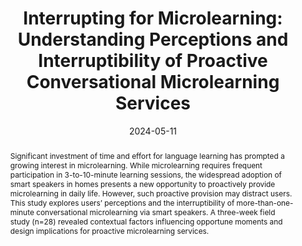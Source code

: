 ---
title: "Interrupting for Microlearning: Understanding Perceptions and Interruptibility of Proactive Conversational Microlearning Services"
authors: "Minyeong Kim, Jiwook Lee, Youngji Koh, Chanhee Lee, Uichin Lee, Auk Kim"
journal: "Proceedings of the CHI Conference on Human Factors in Computing Systems (CHI '24)"
type: "Conference"
date: "2024-05-11"
year: "2024"
doi: "https://doi.org/10.1145/3613904.3642778"
abstract: |
  Significant investment of time and effort for language learning has prompted a growing interest in microlearning.
  While microlearning requires frequent participation in 3-to-10-minute learning sessions, the widespread adoption of smart speakers in homes presents a new opportunity to proactively provide microlearning in daily life.
  However, such proactive provision may distract users. This study explores users’ perceptions and the interruptibility of more-than-one-minute conversational microlearning via smart speakers.
  A three-week field study (n=28) revealed contextual factors influencing opportune moments and design implications for proactive microlearning services.
paper: "/paper/CHI24Microlearning.pdf"
slide: "test"
video: "https://www.youtube.com/watch?v=JBZ-uJym3hg"
---